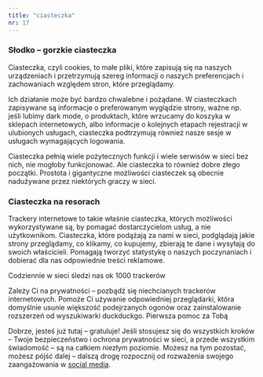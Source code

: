 ```yaml
---
title: "ciasteczka"
nr: 17
---
```


### Słodko – gorzkie ciasteczka

Ciasteczka, czyli cookies, to małe pliki, które zapisują się na naszych urządzeniach i przetrzymują szereg informacji o naszych preferencjach i zachowaniach względem stron, które przeglądamy.

Ich działanie może być bardzo chwalebne i pożądane. W ciasteczkach zapisywane są informacje o preferowanym wyglądzie strony, ważne np. jeśli lubimy dark mode, o produktach, które wrzucamy do koszyka w sklepach internetowych, albo informacje o kolejnych etapach rejestracji w ulubionych usługach, ciasteczka podtrzymują również nasze sesje w usługach wymagających logowania.

Ciasteczka pełnią wiele pożytecznych funkcji i wiele serwisów w sieci bez nich, nie mogłoby funkcjonować. Ale ciasteczka to również dobre złego początki. Prostota i gigantyczne możliwości ciasteczek są obecnie nadużywane przez niektórych graczy w sieci.
### Ciasteczka na resorach

Trackery internetowe to takie właśnie ciasteczka, których możliwości wykorzystywane są, by pomagać dostarczycielom usług, a nie użytkownikom. Ciasteczka, które podążają za nami w sieci, podglądają jakie strony przeglądamy, co klikamy, co kupujemy, zbierają te dane i wysyłają do swoich właścicieli. Pomagają tworzyć statystykę o naszych poczynaniach i dobierać dla nas odpowiednie treści reklamowe.

Codziennie w sieci śledzi nas ok 1000 trackerów

Zależy Ci na prywatności – pozbądź się niechcianych trackerów internetowych. Pomoże Ci używanie odpowiedniej przeglądarki, która domyślnie usunie większość podejrzanych ogonów oraz zainstalowanie rozszerzeń od wyszukiwarki duckduckgo.
Pierwsza pomoc za Tobą

Dobrze, jesteś już tutaj – gratuluje! Jeśli stosujesz się do wszystkich kroków – Twoje bezpieczeństwo i ochrona prywatności w sieci, a przede wszystkim świadomość – są na całkiem niezłym poziomie. Możesz na tym pozostać, możesz pójść dalej – dalszą drogę rozpocznij od rozważenia swojego zaangażowania w [social media](/social-media/ "social media").
